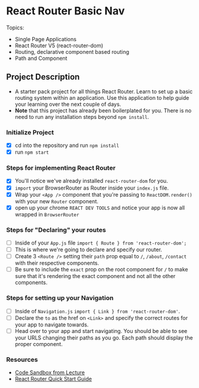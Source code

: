 # React Router Basic Nav

Topics:

-   Single Page Applications
-   React Router V5 (react-router-dom)
-   Routing, declarative component based routing
-   Path and Component

## Project Description

-   A starter pack project for all things React Router. Learn to set up a basic routing system within an application. Use this application to help guide your learning over the next couple of days.
-   **Note** that this project has already been boilerplated for you. There is no need to run any installation steps beyond `npm install`.

### Initialize Project

-   [x] cd into the repository and run `npm install`
-   [x] run `npm start`

### Steps for implementing React Router

-   [x] You'll notice we've already installed `react-router-dom` for you.
-   [x] `import` your BrowserRouter as Router inside your `index.js` file.
-   [x] Wrap your `<App />` component that you're passing to `ReactDOM.render()` with your new `Router` component.
-   [x] open up your chrome `REACT DEV TOOLS` and notice your app is now all wrapped in `BrowserRouter`

### Steps for "Declaring" your routes

-   [ ] Inside of your `App.js` file `import { Route } from 'react-router-dom';`
-   [ ] This is where we're going to declare and specify our router.
-   [ ] Create 3 `<Route />` setting their `path` prop equal to `/`, `/about`, `/contact` with their respective components.
-   [ ] Be sure to include the `exact` prop on the root component for `/` to make sure that it's rendering the exact component and not all the other components.

### Steps for setting up your Navigation

-   [ ] Inside of `Navigation.js` `import { Link } from 'react-router-dom'`.
-   [ ] Declare the `to` as the href on `<Link>` and specify the correct routes for your app to navigate towards.
-   [ ] Head over to your app and start navigating. You should be able to see your URLS changing their paths as you go. Each path should display the proper component.

### Resources

-   [Code Sandbox from Lecture](https://codesandbox.io/s/n58oqgwmP)
-   [React Router Quick Start Guide](https://reacttraining.com/react-router/web/guides/quick-start)
